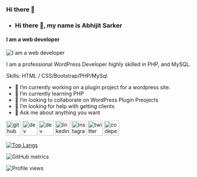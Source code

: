 ### Hi there 👋

- ### Hi there 👋, my name is Abhijit Sarker
#### I am a web developer
![I am a web developer](https://pbs.twimg.com/profile_banners/4424194840/1666565251/1500x500)

I am a professional WordPress Developer highly skilled in PHP, and MySQL.

Skills: HTML / CSS/Bootstrap/PHP/MySql

- 🔭 I’m currently working on  a plugin project for a wordpress site. 
- 🌱 I’m currently learning PHP 
- 👯 I’m looking to collaborate on WordPress Plugin Preojects 
- 🤔 I’m looking for help with getting clients 
- 💬 Ask me about anything you want 


[<img src='https://cdn.jsdelivr.net/npm/simple-icons@3.0.1/icons/github.svg' alt='github' height='40'>](https://github.com/AbhijitSarker)  [<img src='https://cdn.jsdelivr.net/npm/simple-icons@3.0.1/icons/dev-dot-to.svg' alt='dev' height='40'>](https://dev.to/abhijitsarker)  [<img src='https://cdn.jsdelivr.net/npm/simple-icons@3.0.1/icons/hashnode.svg' alt='dev' height='40'>]( Hashnode)  [<img src='https://cdn.jsdelivr.net/npm/simple-icons@3.0.1/icons/linkedin.svg' alt='linkedin' height='40'>](https://www.linkedin.com/in/abhijitsarker/)  [<img src='https://cdn.jsdelivr.net/npm/simple-icons@3.0.1/icons/instagram.svg' alt='instagram' height='40'>](https://www.instagram.com/abhijit__sarker/)  [<img src='https://cdn.jsdelivr.net/npm/simple-icons@3.0.1/icons/twitter.svg' alt='twitter' height='40'>](https://twitter.com/_AvziT_)  [<img src='https://cdn.jsdelivr.net/npm/simple-icons@3.0.1/icons/codepen.svg' alt='codepen' height='40'>](https://codepen.io/abhijitsarker)  

[![Top Langs](https://github-readme-stats.vercel.app/api/top-langs/?username=AbhijitSarker)](https://github.com/anuraghazra/github-readme-stats)

![GitHub metrics](https://metrics.lecoq.io/AbhijitSarker)  

![Profile views](https://gpvc.arturio.dev/AbhijitSarker)  
